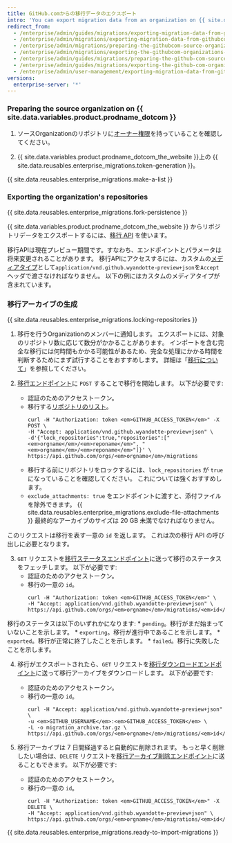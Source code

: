 ```yaml
---
title: GitHub.comからの移行データのエクスポート
intro: 'You can export migration data from an organization on {{ site.data.variables.product.prodname_dotcom_the_website }} by using the API to select repositories to migrate, then generating a migration archive that you can import into a {{ site.data.variables.product.prodname_ghe_server }} instance.'
redirect_from:
  - /enterprise/admin/guides/migrations/exporting-migration-data-from-github-com
  - /enterprise/admin/migrations/exporting-migration-data-from-githubcom
  - /enterprise/admin/migrations/preparing-the-githubcom-source-organization
  - /enterprise/admin/migrations/exporting-the-githubcom-organizations-repositories
  - /enterprise/admin/guides/migrations/preparing-the-github-com-source-organization
  - /enterprise/admin/guides/migrations/exporting-the-github-com-organization-s-repositories
  - /enterprise/admin/user-management/exporting-migration-data-from-githubcom
versions:
  enterprise-server: '*'
---
```


### Preparing the source organization on {{ site.data.variables.product.prodname_dotcom }}

1. ソースOrganizationのリポジトリに[オーナー権限](/articles/permission-levels-for-an-organization/)を持っていることを確認してください。

2. {{ site.data.variables.product.prodname_dotcom_the_website }}上の {{ site.data.reusables.enterprise_migrations.token-generation }}。

{{ site.data.reusables.enterprise_migrations.make-a-list }}

### Exporting the organization's repositories

{{ site.data.reusables.enterprise_migrations.fork-persistence }}

{{ site.data.variables.product.prodname_dotcom_the_website }} からリポジトリデータをエクスポートするには、<a href="/rest/reference/migrations" class="dotcom-only">移行 API</a> を使います。

移行APIは現在プレビュー期間です。すなわち、エンドポイントとパラメータは将来変更されることがあります。 移行APIにアクセスするには、カスタムの[メディアタイプ](/v3/media)として`application/vnd.github.wyandotte-preview+json`を`Accept`ヘッダで渡さなければなりません。 以下の例にはカスタムのメディアタイプが含まれています。

### 移行アーカイブの生成

{{ site.data.reusables.enterprise_migrations.locking-repositories }}

1. 移行を行うOrganizationのメンバーに通知します。 エクスポートには、対象のリポジトリ数に応じて数分がかかることがあります。 インポートを含む完全な移行には何時間もかかる可能性があるため、完全な処理にかかる時間を判断するためにまず試行することをおすすめします。 詳細は「[移行について](/enterprise/admin/migrations/about-migrations#types-of-migrations)」を参照してください。

2. <a href="/rest/reference/migrations#start-an-organization-migration" class="dotcom-only">移行エンドポイント</a>に `POST` することで移行を開始します。 以下が必要です:
    * 認証のためのアクセストークン。
    * 移行する[リポジトリのリスト](/v3/repos/#list-organization-repositories)。
      ```shell
      curl -H "Authorization: token <em>GITHUB_ACCESS_TOKEN</em>" -X POST \
      -H "Accept: application/vnd.github.wyandotte-preview+json" \
      -d'{"lock_repositories":true,"repositories":["<em>orgname</em>/<em>reponame</em>", "<em>orgname</em>/<em>reponame</em>"]}' \
      https://api.github.com/orgs/<em>orgname</em>/migrations
      ```
    *  移行する前にリポジトリをロックするには、`lock_repositories` が `true` になっていることを確認してください。 これについては強くおすすめします。
    * `exclude_attachments: true` をエンドポイントに渡すと、添付ファイルを除外できます。 {{ site.data.reusables.enterprise_migrations.exclude-file-attachments }} 最終的なアーカイブのサイズは 20 GB 未満でなければなりません。

  このリクエストは移行を表す一意の `id` を返します。 これは次の移行 API の呼び出しに必要となります。

3. `GET` リクエストを<a href="/rest/reference/migrations#get-an-organization-migration-status" class="dotcom-only">移行ステータスエンドポイント</a>に送って移行のステータスをフェッチします。 以下が必要です:
    * 認証のためのアクセストークン。
    * 移行の一意の `id`。
      ```shell
      curl -H "Authorization: token <em>GITHUB_ACCESS_TOKEN</em>" \
      -H "Accept: application/vnd.github.wyandotte-preview+json" \
      https://api.github.com/orgs/<em>orgname</em>/migrations/<em>id</em>
      ```

  移行のステータスは以下のいずれかになります:
    * `pending`。移行がまだ始まっていないことを示します。
    * `exporting`。移行が進行中であることを示します。
    * `exported`。移行が正常に終了したことを示します。
    * `failed`。移行に失敗したことを示します。

4. 移行がエクスポートされたら、`GET` リクエストを<a href="/rest/reference/migrations#download-an-organization-migration-archive" class="dotcom-only">移行ダウンロードエンドポイント</a>に送って移行アーカイブをダウンロードします。 以下が必要です:
    * 認証のためのアクセストークン。
    * 移行の一意の `id`。
      ```shell
      curl -H "Accept: application/vnd.github.wyandotte-preview+json" \
      -u <em>GITHUB_USERNAME</em>:<em>GITHUB_ACCESS_TOKEN</em> \
      -L -o migration_archive.tar.gz \
      https://api.github.com/orgs/<em>orgname</em>/migrations/<em>id</em>/archive
      ```

5. 移行アーカイブは 7 日間経過すると自動的に削除されます。 もっと早く削除したい場合は、`DELETE` リクエストを<a href="/rest/reference/migrations#delete-an-organization-migration-archive" class="dotcom-only">移行アーカイブ削除エンドポイント</a>に送ることもできます。 以下が必要です:
    * 認証のためのアクセストークン。
    * 移行の一意の `id`。
      ```shell
      curl -H "Authorization: token <em>GITHUB_ACCESS_TOKEN</em>" -X DELETE \
      -H "Accept: application/vnd.github.wyandotte-preview+json" \
      https://api.github.com/orgs/<em>orgname</em>/migrations/<em>id</em>/archive
      ```
{{ site.data.reusables.enterprise_migrations.ready-to-import-migrations }}
